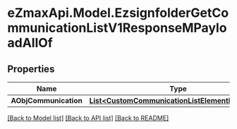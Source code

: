 
# eZmaxApi.Model.EzsignfolderGetCommunicationListV1ResponseMPayloadAllOf

## Properties

Name | Type | Description | Notes
------------ | ------------- | ------------- | -------------
**AObjCommunication** | [**List&lt;CustomCommunicationListElementResponse&gt;**](CustomCommunicationListElementResponse.md) |  | 

[[Back to Model list]](../README.md#documentation-for-models)
[[Back to API list]](../README.md#documentation-for-api-endpoints)
[[Back to README]](../README.md)

